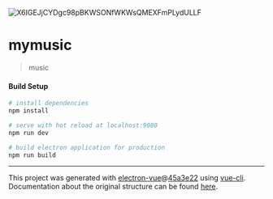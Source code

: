 ![X6IGEJjCYDgc98pBKWSONfWKWsQMEXFmPLydULLF](https://user-images.githubusercontent.com/21993676/183045464-8dea69e4-a5a5-40fe-a327-d9210b2d58e6.gif)

# mymusic

> music


#### Build Setup

``` bash
# install dependencies
npm install

# serve with hot reload at localhost:9080
npm run dev

# build electron application for production
npm run build


```

---

This project was generated with [electron-vue](https://github.com/SimulatedGREG/electron-vue)@[45a3e22](https://github.com/SimulatedGREG/electron-vue/tree/45a3e224e7bb8fc71909021ccfdcfec0f461f634) using [vue-cli](https://github.com/vuejs/vue-cli). Documentation about the original structure can be found [here](https://simulatedgreg.gitbooks.io/electron-vue/content/index.html).
